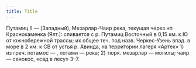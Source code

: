 ```yaml
---
title: Title
---
```


Путамиц II — (Западный), Мезарлар-Чаир река, текущая через нп Краснокаменка
(Ялт.): сливается с р. Путамиц Восточный в 0,15 км. к Ю от южнобережной трассы;
их общее теч. под назв. Черкес-Узень впад. в море в 2 км. к СВ от устья р.
Авинда, на территории лагеря «Артек» 1) из греч. потамос — , потами — река; 2)
тюрк. мезарлар — могилы; чаир — сенокос, «сад в лесу» З–7.
